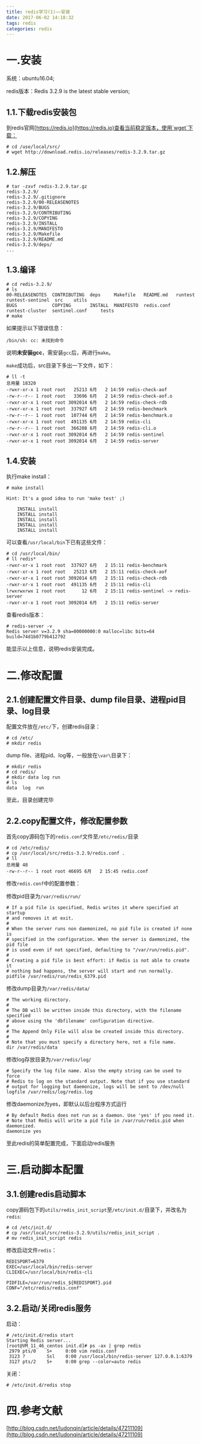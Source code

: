 ```yaml
---
title: redis学习(1)——安装
date: 2017-06-02 14:18:32
tags: redis
categories: redis
---
```


# 一.安装

系统：ubuntu16.04;

redis版本：Redis 3.2.9 is the latest stable version;

## 1.1.下载redis安装包
到redis官网[https://redis.io](https://redis.io)查看当前稳定版本，使用`wget`下载：
```linux
# cd /use/local/src/
# wget http://download.redis.io/releases/redis-3.2.9.tar.gz
```

<!-- more -->

## 1.2.解压
```linux
# tar -zxvf redis-3.2.9.tar.gz 
redis-3.2.9/
redis-3.2.9/.gitignore
redis-3.2.9/00-RELEASENOTES
redis-3.2.9/BUGS
redis-3.2.9/CONTRIBUTING
redis-3.2.9/COPYING
redis-3.2.9/INSTALL
redis-3.2.9/MANIFESTO
redis-3.2.9/Makefile
redis-3.2.9/README.md
redis-3.2.9/deps/
...
```

## 1.3.编译
```linux
# cd redis-3.2.9/
# ls
00-RELEASENOTES  CONTRIBUTING  deps     Makefile   README.md   runtest          runtest-sentinel  src    utils
BUGS             COPYING       INSTALL  MANIFESTO  redis.conf  runtest-cluster  sentinel.conf     tests
# make 
```

如果提示以下错误信息：
```linux
/bin/sh: cc: 未找到命令
```
说明**未安装gcc**，需安装`gcc`后，再进行`make`。

`make`成功后，src目录下多出一下文件，如下：
```linux
# ll -t
总用量 18320
-rwxr-xr-x 1 root root   25213 6月   2 14:59 redis-check-aof
-rw-r--r-- 1 root root   33696 6月   2 14:59 redis-check-aof.o
-rwxr-xr-x 1 root root 3092014 6月   2 14:59 redis-check-rdb
-rwxr-xr-x 1 root root  337927 6月   2 14:59 redis-benchmark
-rw-r--r-- 1 root root  107744 6月   2 14:59 redis-benchmark.o
-rwxr-xr-x 1 root root  491135 6月   2 14:59 redis-cli
-rw-r--r-- 1 root root  366208 6月   2 14:59 redis-cli.o
-rwxr-xr-x 1 root root 3092014 6月   2 14:59 redis-sentinel
-rwxr-xr-x 1 root root 3092014 6月   2 14:59 redis-server
```

## 1.4.安装 
执行make install：
```linux
# make install

Hint: It's a good idea to run 'make test' ;)

    INSTALL install
    INSTALL install
    INSTALL install
    INSTALL install
    INSTALL install

```
可以查看`/usr/local/bin`下已有这些文件：
```linux
# cd /usr/local/bin/
# ll redis*
-rwxr-xr-x 1 root root  337927 6月   2 15:11 redis-benchmark
-rwxr-xr-x 1 root root   25213 6月   2 15:11 redis-check-aof
-rwxr-xr-x 1 root root 3092014 6月   2 15:11 redis-check-rdb
-rwxr-xr-x 1 root root  491135 6月   2 15:11 redis-cli
lrwxrwxrwx 1 root root      12 6月   2 15:11 redis-sentinel -> redis-server
-rwxr-xr-x 1 root root 3092014 6月   2 15:11 redis-server
```
查看redis版本：
```linux
# redis-server -v
Redis server v=3.2.9 sha=00000000:0 malloc=libc bits=64 build=74d1b0779b412792
```
能显示以上信息，说明redis安装完成。

# 二.修改配置

## 2.1.创建配置文件目录、dump file目录、进程pid目录、log目录

配置文件放在`/etc/`下，创建redis目录：
```linux
# cd /etc/
# mkdir redis
```

dump file、进程pid、log等，一般放在`\var\`目录下：
```linux
# mkdir redis
# cd redis/
# mkdir data log run
# ls
data  log  run
```
至此，目录创建完毕

## 2.2.copy配置文件，修改配置参数

首先copy源码包下的`redis.conf`文件至`/etc/redis/`目录
```linux
# cd /etc/redis/
# cp /usr/local/src/redis-3.2.9/redis.conf .
# ll
总用量 48
-rw-r--r-- 1 root root 46695 6月   2 15:45 redis.conf
```

修改`redis.conf`中的配置参数：

修改pid目录为`/var/redis/run/`
```shell
# If a pid file is specified, Redis writes it where specified at startup
# and removes it at exit.
#
# When the server runs non daemonized, no pid file is created if none is
# specified in the configuration. When the server is daemonized, the pid file
# is used even if not specified, defaulting to "/var/run/redis.pid".
#
# Creating a pid file is best effort: if Redis is not able to create it
# nothing bad happens, the server will start and run normally.
pidfile /var/redis/run/redis_6379.pid
```

修改dump目录为`/var/redis/data/`
```shell
# The working directory.
#
# The DB will be written inside this directory, with the filename specified
# above using the 'dbfilename' configuration directive.
#
# The Append Only File will also be created inside this directory.
#
# Note that you must specify a directory here, not a file name.
dir /var/redis/data
```

修改log存放目录为`/var/redis/log/`
```shell
# Specify the log file name. Also the empty string can be used to force
# Redis to log on the standard output. Note that if you use standard
# output for logging but daemonize, logs will be sent to /dev/null
logfile /var/redis/log/redis.log
```

修改daemonize为yes，即默认以后台程序方式运行
```shell
# By default Redis does not run as a daemon. Use 'yes' if you need it.
# Note that Redis will write a pid file in /var/run/redis.pid when daemonized.
daemonize yes
```
至此redis的简单配置完成，下面启动redis服务

# 三.启动脚本配置
## 3.1.创建redis启动脚本
copy源码包下的`utils/redis_init_script`至`/etc/init.d/`目录下，并改名为`redis`:
```linux
# cd /etc/init.d/
# cp /usr/local/src/redis-3.2.9/utils/redis_init_script .
# mv redis_init_script redis
```
修改启动文件`redis`：
```shell
REDISPORT=6379
EXEC=/usr/local/bin/redis-server
CLIEXEC=/usr/local/bin/redis-cli

PIDFILE=/var/run/redis_${REDISPORT}.pid
CONF="/etc/redis/redis.conf"
```

## 3.2.启动/关闭redis服务
启动：
```linux
# /etc/init.d/redis start
Starting Redis server...
[root@VM_11_46_centos init.d]# ps -ax | grep redis
 2979 pts/0    S+     0:00 vim redis.conf
 3123 ?        Ssl    0:00 /usr/local/bin/redis-server 127.0.0.1:6379
 3127 pts/2    S+     0:00 grep --color=auto redis
```

关闭：
```linxu
# /etc/init.d/redis stop
```

# 四.参考文献

[http://blog.csdn.net/ludonqin/article/details/47211109](http://blog.csdn.net/ludonqin/article/details/47211109)